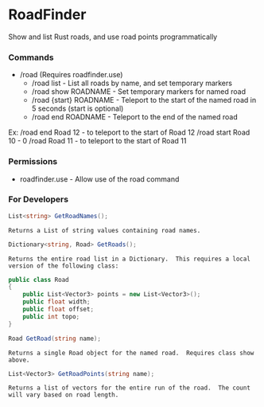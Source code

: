 # RoadFinder
Show and list Rust roads, and use road points programmatically

### Commands
  - /road (Requires roadfinder.use)
    - /road list - List all roads by name, and set temporary markers
	- /road show ROADNAME - Set temporary markers for named road
	- /road {start} ROADNAME - Teleport to the start of the named road in 5 seconds (start is optional)
	- /road end ROADNAME - Teleport to the end of the named road

Ex:
    /road end Road 12 - to teleport to the start of Road 12
	/road start Road 10 - 0
	/road Road 11 - to teleport to the start of Road 11

### Permissions
  - roadfinder.use - Allow use of the road command

### For Developers

```cs
List<string> GetRoadNames();
```

    Returns a List of string values containing road names.

```cs
Dictionary<string, Road> GetRoads();
```

    Returns the entire road list in a Dictionary.  This requires a local version of the following class:

```cs
public class Road
{
    public List<Vector3> points = new List<Vector3>();
    public float width;
    public float offset;
    public int topo;
}
```

```cs
Road GetRoad(string name);
```

    Returns a single Road object for the named road.  Requires class show above.

```cs
List<Vector3> GetRoadPoints(string name);
```

    Returns a list of vectors for the entire run of the road.  The count will vary based on road length.

